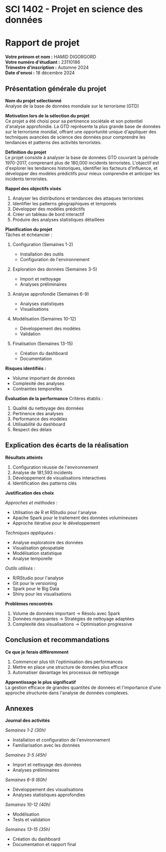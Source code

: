 # SCI 1402 - Projet en science des données
# Rapport de projet

**Votre prénom et nom :** HAMID DIGORGORD  
**Votre numéro d'étudiant :** 23110186  
**Trimestre d'inscription :** Automne 2024  
**Date d'envoi :** 18 décembre 2024

## Présentation générale du projet

**Nom du projet sélectionné**  
Analyse de la base de données mondiale sur le terrorisme (GTD)

**Motivation lors de la sélection du projet**  
Ce projet a été choisi pour sa pertinence sociétale et son potentiel d'analyse approfondie. La GTD représente la plus grande base de données sur le terrorisme mondial, offrant une opportunité unique d'appliquer des techniques avancées de science des données pour comprendre les tendances et patterns des activités terroristes.

**Définition du projet**  
Le projet consiste à analyser la base de données GTD couvrant la période 1970-2017, comprenant plus de 180,000 incidents terroristes. L'objectif est d'explorer les tendances historiques, identifier les facteurs d'influence, et développer des modèles prédictifs pour mieux comprendre et anticiper les incidents terroristes.

**Rappel des objectifs visés**
1. Analyser les distributions et tendances des attaques terroristes
2. Identifier les patterns géographiques et temporels
3. Développer des modèles prédictifs
4. Créer un tableau de bord interactif
5. Produire des analyses statistiques détaillées

**Planification du projet**  
Tâches et échéancier :
1. Configuration (Semaines 1-2)
   - Installation des outils
   - Configuration de l'environnement
   
2. Exploration des données (Semaines 3-5)
   - Import et nettoyage
   - Analyses préliminaires
   
3. Analyse approfondie (Semaines 6-9)
   - Analyses statistiques
   - Visualisations
   
4. Modélisation (Semaines 10-12)
   - Développement des modèles
   - Validation
   
5. Finalisation (Semaines 13-15)
   - Création du dashboard
   - Documentation

**Risques identifiés :**
- Volume important de données
- Complexité des analyses
- Contraintes temporelles

**Évaluation de la performance**
Critères établis :
1. Qualité du nettoyage des données
2. Pertinence des analyses
3. Performance des modèles
4. Utilisabilité du dashboard
5. Respect des délais

## Explication des écarts de la réalisation

**Résultats atteints**
1. Configuration réussie de l'environnement
2. Analyse de 181,593 incidents
3. Développement de visualisations interactives
4. Identification des patterns clés

**Justification des choix**

*Approches et méthodes :*
- Utilisation de R et RStudio pour l'analyse
- Apache Spark pour le traitement des données volumineuses
- Approche itérative pour le développement

*Techniques appliquées :*
- Analyse exploratoire des données
- Visualisation géospatiale
- Modélisation statistique
- Analyse temporelle

*Outils utilisés :*
- R/RStudio pour l'analyse
- Git pour le versioning
- Spark pour le Big Data
- Shiny pour les visualisations

**Problèmes rencontrés**
1. Volume de données important → Résolu avec Spark
2. Données manquantes → Stratégies de nettoyage adaptées
3. Complexité des visualisations → Optimisation progressive

## Conclusion et recommandations

**Ce que je ferais différemment**
1. Commencer plus tôt l'optimisation des performances
2. Mettre en place une structure de données plus efficace
3. Automatiser davantage les processus de nettoyage

**Apprentissage le plus significatif**  
La gestion efficace de grandes quantités de données et l'importance d'une approche structurée dans l'analyse de données complexes.

## Annexes

**Journal des activités**

*Semaines 1-2 (30h)*
- Installation et configuration de l'environnement
- Familiarisation avec les données

*Semaines 3-5 (45h)*
- Import et nettoyage des données
- Analyses préliminaires

*Semaines 6-9 (60h)*
- Développement des visualisations
- Analyses statistiques approfondies

*Semaines 10-12 (40h)*
- Modélisation
- Tests et validation

*Semaines 13-15 (35h)*
- Création du dashboard
- Documentation et rapport final
